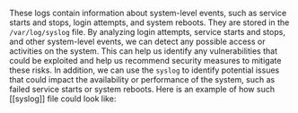 These logs contain information about system-level events, such as service starts and stops, login attempts, and system reboots. They are stored in the `/var/log/syslog` file. By analyzing login attempts, service starts and stops, and other system-level events, we can detect any possible access or activities on the system. This can help us identify any vulnerabilities that could be exploited and help us recommend security measures to mitigate these risks. In addition, we can use the `syslog` to identify potential issues that could impact the availability or performance of the system, such as failed service starts or system reboots. Here is an example of how such [[syslog]] file could look like:
